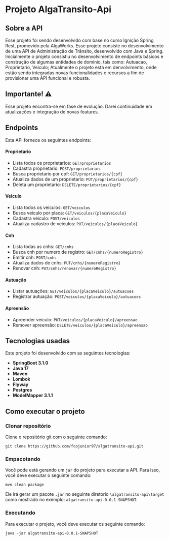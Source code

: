 # Projeto AlgaTransito-Api

## Sobre a API
Esse projeto foi sendo desenvolvido com base no curso Ignição Spring Rest, promovido pela AlgaWorks. Esse projeto consiste no desenvolvimento de uma API de Administração de Trânsito, desenvolvido com Java e Spring. 
Inicialmente o projeto consistiu no desenvolvimento de endpoints básicos e construção de algumas entidades de dominio, tais como: Autuacao, Proprietario, Veiculo; Atualmente o projeto está em denvolvimento, onde estão sendo integradas novas funcionalidades e recursos a fim de provisionar uma API funcional e robusta. 

## Importante! ⚠️ <br>
Esse projeto encontra-se em fase de evolução. Darei continuidade em atualizações e integração de novas features.

## Endpoints

Esta API fornece os seguintes endpoints: 

#### Proprietario
- Lista todos os proprietarios: `GET/proprietarios`
- Cadastra proprietario: `POST/proprietarios`
- Busca proprietario por cpf: `GET/proprietarios/{cpf}`
- Atualiza dados de um proprietario: `PUT/proprietarios/{cpf}`
- Deleta um proprietario: `DELETE/proprietarios/{cpf}`

#### Veiculo
- Lista todos os veiculos:  `GET/veiculos`
- Busca veiculo por placa: `GET/veiculos/{placaVeiculo}`
- Cadastra veiculo: `POST/veiculos`
- Atualiza cadastro de veiculos: `PUT/veiculos/{placaVeiculo}`

#### Cnh
- Lista todas as cnhs:  `GET/cnhs`
- Busca cnh por numero de registro: `GET/cnhs/{numeroRegistro}`
- Emitir cnh: `POST/cnhs`
- Atualiza dados de cnhs: `PUT/cnhs/{numeroRegistro}`
- Renovar cnh: `PUT/cnhs/renovar/{numeroRegistro}`

#### Autuação

- Listar autuações:  `GET/veiculos/{placaVeiculo}/autuacoes`
- Registrar autuação:  `POST/veiculos/{placaVeiculo}/autuacoes`

#### Apreensão

- Apreender veiculo:  `PUT/veiculos/{placaVeiculo}/apreensao`
- Remover apreensão:  `DELETE/veiculos/{placaVeiculo}/apreensao`


## Tecnologias usadas

Este projeto foi desenvolvido com as seguintes tecnologias:

- **SpringBoot 3.1.0**
- **Java 17**
- **Maven**
- **Lombok**
- **Flyway** 
- **Postgres**
- **ModelMapper 3.1.1**

## Como executar o projeto

### Clonar repositório

Clone o repositório git com o seguinte comando:

```
git clone https://github.com/fcojunior97/algatransito-api.git
```

### Empacotando
Você pode está gerando um `jar` do projeto para executar a API. Para isso, você deve executar o seguinte comando:

```
mvn clean package
```

Ele irá gerar um pacote `.jar` no seguinte diretorio `\algatransito-api\target` como mostrado no exemplo: `algatransito-api-0.0.1-SNAPSHOT`. 

### Executando
Para executar o projeto, você deve executar os seguinte comando:

```
java -jar algatransito-api-0.0.1-SNAPSHOT
```

